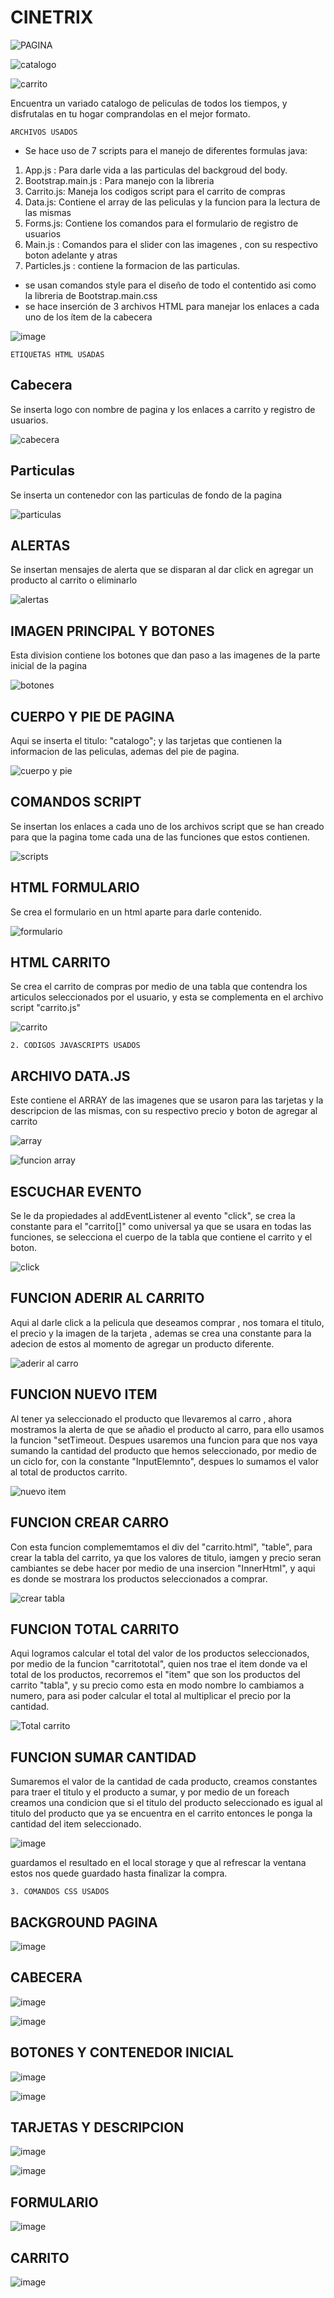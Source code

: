 # CINETRIX

![PAGINA](https://user-images.githubusercontent.com/91749195/139700370-cc667f55-28c3-49fb-9820-3f509fad04de.png)

![catalogo](https://user-images.githubusercontent.com/91749195/139725884-01859403-92c2-4b81-a9da-855d721cd7c3.png)

![carrito](https://user-images.githubusercontent.com/91749195/139725928-5350c594-132c-4523-a3ec-ac56945d7c17.png)



Encuentra un variado catalogo de peliculas de todos los tiempos, y disfrutalas en tu hogar comprandolas en el mejor formato.

~~~
ARCHIVOS USADOS
~~~
- Se hace uso de 7 scripts para el manejo de diferentes formulas java:

1. App.js : Para darle vida a las particulas del backgroud del body.
2. Bootstrap.main.js : Para manejo con la libreria 
3. Carrito.js: Maneja los codigos script para el carrito de compras
4. Data.js: Contiene el array de las peliculas y la funcion para la lectura de las mismas
5. Forms.js: Contiene los comandos para el formulario de registro de usuarios
6. Main.js : Comandos para el slider con las imagenes , con su respectivo boton adelante y atras
7. Particles.js : contiene la formacion de las particulas.

- se usan comandos style para el diseño de todo el contentido asi como la libreria de Bootstrap.main.css
- se hace inserción de 3 archivos HTML para manejar los enlaces a cada uno de los ítem de la cabecera

![image](https://user-images.githubusercontent.com/91749195/139701048-f6a664cc-c3e6-4f60-8f8a-e6fc1ed2965f.png)


~~~
ETIQUETAS HTML USADAS
~~~

## Cabecera

Se inserta logo con nombre de pagina y los enlaces a carrito y registro de usuarios.

![cabecera](https://user-images.githubusercontent.com/91749195/139702843-40335e01-dcd4-4995-9754-8be7a0744c16.png)

## Particulas

Se inserta un contenedor con las particulas de fondo de la pagina 

![particulas](https://user-images.githubusercontent.com/91749195/139703430-89939032-b9b7-434e-8533-de3a9bc1a445.png)

## ALERTAS

Se insertan mensajes de alerta que se disparan al dar click en agregar un producto al carrito o eliminarlo

![alertas](https://user-images.githubusercontent.com/91749195/139703737-d2968eec-8071-4a15-a504-82d9109e4580.png)

## IMAGEN PRINCIPAL Y BOTONES

Esta division contiene los botones que dan paso a las imagenes de la parte inicial de la pagina

![botones](https://user-images.githubusercontent.com/91749195/139703964-3fdd292b-ba71-4f24-9424-7ba176efcdf6.png)

## CUERPO Y PIE DE PAGINA

Aqui se inserta el titulo: "catalogo"; y las tarjetas que contienen la informacion de las peliculas, ademas del pie de pagina.

![cuerpo y pie](https://user-images.githubusercontent.com/91749195/139704361-82d72a08-6a17-4e8d-a0e9-ded97044c17a.png)

## COMANDOS SCRIPT

Se insertan los enlaces a cada uno de los archivos script que se han creado para que la pagina tome cada una de las funciones que estos contienen.

![scripts](https://user-images.githubusercontent.com/91749195/139704700-e8c9a92a-2fcb-4efd-a5dc-c3f730ccaee6.png)

## HTML FORMULARIO

Se crea el formulario en un html aparte para darle contenido.

![formulario](https://user-images.githubusercontent.com/91749195/139704987-995ed8a7-d1e4-4e04-b6a3-75696ef14e09.png)

## HTML CARRITO

Se crea el carrito de compras por medio de una tabla que contendra los articulos seleccionados por el usuario, y esta se complementa en el archivo script "carrito.js"

![carrito](https://user-images.githubusercontent.com/91749195/139705265-f0a09fa6-28bb-4094-a08b-4b990dba97d0.png)

~~~
2. CODIGOS JAVASCRIPTS USADOS
~~~

## ARCHIVO DATA.JS

Este contiene el ARRAY de las imagenes que se usaron para las tarjetas y la descripcion de las mismas, con su respectivo precio y boton de agregar al carrito

![array](https://user-images.githubusercontent.com/91749195/139706152-1b26a2fa-8b42-46d2-b06d-b380e77c3fec.png)

![funcion array](https://user-images.githubusercontent.com/91749195/139706218-38e7e49a-1a2d-4da8-a0e9-1c7ed9b90dd8.png)

## ESCUCHAR EVENTO

Se le da propiedades al addEventListener al evento "click", se crea la constante para el "carrito[]" como universal ya que se usara en todas las funciones, se selecciona el cuerpo de la tabla que contiene el carrito y el boton.

![click](https://user-images.githubusercontent.com/91749195/139706980-a20e0842-9b1a-4f7c-b979-6b77ef66241b.png)


## FUNCION ADERIR AL CARRITO

Aqui al darle click a la pelicula que deseamos comprar , nos tomara el titulo, el precio y la imagen de la tarjeta , ademas se crea una constante para la adecion de estos 
al momento de agregar un producto diferente.

![aderir al carro](https://user-images.githubusercontent.com/91749195/139710725-f865715d-8cb0-442b-bda9-2d04a9642695.png)

## FUNCION NUEVO ITEM

Al tener ya seleccionado el producto que llevaremos al carro , ahora mostramos la alerta de que se añadio el producto al carro, para ello usamos la
funcion "setTimeout. Despues usaremos una funcion para que nos vaya sumando la cantidad del producto que hemos seleccionado, por medio de un ciclo for, con la constante 
"InputElemnto", despues lo sumamos el valor al total de productos carrito.

![nuevo item](https://user-images.githubusercontent.com/91749195/139710849-fd217d5b-2fcd-4fd9-a05b-3fa4213ce5f8.png)

## FUNCION CREAR CARRO 

Con esta funcion complememtamos el div del "carrito.html", "table", para crear la tabla del carrito, ya que los valores de titulo, iamgen y precio seran cambiantes
  se debe hacer por medio de una insercion "InnerHtml", y aqui es donde se mostrara los productos seleccionados a comprar. 

![crear tabla](https://user-images.githubusercontent.com/91749195/139714037-078d41e2-5d47-4cdd-9ee4-0c5b1d30282e.png)

## FUNCION TOTAL CARRITO

Aqui logramos calcular el total del valor de los productos seleccionados, por medio de la funcion "carritototal", quien nos trae el item donde va el total de los productos, 
recorremos el "item" que son los productos del carrito "tabla", y su precio como esta en modo nombre lo cambiamos a numero, para asi poder calcular el total al multiplicar el
precio por la cantidad.

![Total carrito](https://user-images.githubusercontent.com/91749195/139714974-c195805c-ff83-4d28-9e96-c33276de953d.png)

## FUNCION SUMAR CANTIDAD 

Sumaremos el valor de la cantidad de cada producto, creamos constantes para traer el titulo y el producto a sumar, y por medio de un foreach creamos una condicion
que si el titulo del producto seleccionado es igual al titulo del producto que ya se encuentra en el carrito entonces le ponga la cantidad del item seleccionado.

![image](https://user-images.githubusercontent.com/91749195/139716341-81773a32-1b5e-4a2c-926a-0fe1da1966fc.png)

guardamos el resultado en el local storage y que al refrescar la ventana estos nos quede guardado hasta finalizar la compra. 
  
 
 ~~~
 3. COMANDOS CSS USADOS
 ~~~
 
 ## BACKGROUND PAGINA
 
 ![image](https://user-images.githubusercontent.com/91749195/139722354-9df369f1-d113-4485-b0bb-85d129692a35.png)

 
 ## CABECERA
 
 ![image](https://user-images.githubusercontent.com/91749195/139722169-f942efbb-4762-470c-b57c-8b4769f174e4.png)
 
 ![image](https://user-images.githubusercontent.com/91749195/139722206-ae276442-8750-4574-b6db-555e25b5a4ce.png)

## BOTONES Y CONTENEDOR INICIAL

![image](https://user-images.githubusercontent.com/91749195/139722503-cdd13a2d-6cf7-4337-b77f-1a1ae23c99bd.png)

![image](https://user-images.githubusercontent.com/91749195/139722548-bb677cc7-c874-4170-b572-0f6702215d2b.png)

## TARJETAS Y DESCRIPCION 

![image](https://user-images.githubusercontent.com/91749195/139722745-dd37af6d-6c24-403f-8ad2-813175e23769.png)

![image](https://user-images.githubusercontent.com/91749195/139722774-f46ad330-cfc4-4d81-8089-2575cc05531e.png)

## FORMULARIO

![image](https://user-images.githubusercontent.com/91749195/139722865-e8730b5c-c4dd-4eea-b10a-2e6201297383.png)


## CARRITO

![image](https://user-images.githubusercontent.com/91749195/139722894-a54b1e09-e36e-4981-b754-7c20f7c0184f.png)


  
  



















